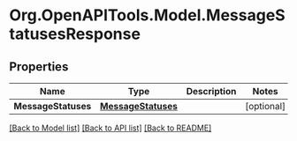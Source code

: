 
# Org.OpenAPITools.Model.MessageStatusesResponse

## Properties

Name | Type | Description | Notes
------------ | ------------- | ------------- | -------------
**MessageStatuses** | [**MessageStatuses**](MessageStatuses.md) |  | [optional] 

[[Back to Model list]](../README.md#documentation-for-models)
[[Back to API list]](../README.md#documentation-for-api-endpoints)
[[Back to README]](../README.md)

